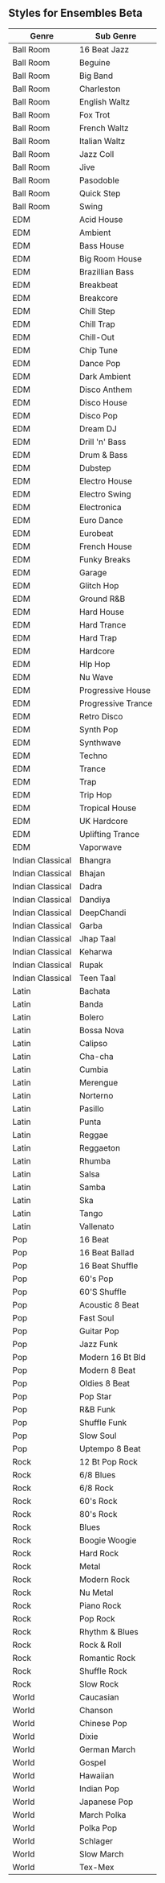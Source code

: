 ## Styles for Ensembles Beta

| Genre            | Sub Genre          |
| ---------------- | ------------------ |
| Ball Room        | 16 Beat Jazz       |
| Ball Room        | Beguine            |
| Ball Room        | Big Band           |
| Ball Room        | Charleston         |
| Ball Room        | English Waltz      |
| Ball Room        | Fox Trot           |
| Ball Room        | French Waltz       |
| Ball Room        | Italian Waltz      |
| Ball Room        | Jazz Coll          |
| Ball Room        | Jive               |
| Ball Room        | Pasodoble          |
| Ball Room        | Quick Step         |
| Ball Room        | Swing              |
| EDM              | Acid House         |
| EDM              | Ambient            |
| EDM              | Bass House         |
| EDM              | Big Room House     |
| EDM              | Brazillian Bass    |
| EDM              | Breakbeat          |
| EDM              | Breakcore          |
| EDM              | Chill Step         |
| EDM              | Chill Trap         |
| EDM              | Chill-Out          |
| EDM              | Chip Tune          |
| EDM              | Dance Pop          |
| EDM              | Dark Ambient       |
| EDM              | Disco Anthem       |
| EDM              | Disco House        |
| EDM              | Disco Pop          |
| EDM              | Dream DJ           |
| EDM              | Drill 'n' Bass     |
| EDM              | Drum & Bass        |
| EDM              | Dubstep            |
| EDM              | Electro House      |
| EDM              | Electro Swing      |
| EDM              | Electronica        |
| EDM              | Euro Dance         |
| EDM              | Eurobeat           |
| EDM              | French House       |
| EDM              | Funky Breaks       |
| EDM              | Garage             |
| EDM              | Glitch Hop         |
| EDM              | Ground R&B         |
| EDM              | Hard House         |
| EDM              | Hard Trance        |
| EDM              | Hard Trap          |
| EDM              | Hardcore           |
| EDM              | HIp Hop            |
| EDM              | Nu Wave            |
| EDM              | Progressive House  |
| EDM              | Progressive Trance |
| EDM              | Retro Disco        |
| EDM              | Synth Pop          |
| EDM              | Synthwave          |
| EDM              | Techno             |
| EDM              | Trance             |
| EDM              | Trap               |
| EDM              | Trip Hop           |
| EDM              | Tropical House     |
| EDM              | UK Hardcore        |
| EDM              | Uplifting Trance   |
| EDM              | Vaporwave          |
| Indian Classical | Bhangra            |
| Indian Classical | Bhajan             |
| Indian Classical | Dadra              |
| Indian Classical | Dandiya            |
| Indian Classical | DeepChandi         |
| Indian Classical | Garba              |
| Indian Classical | Jhap Taal          |
| Indian Classical | Keharwa            |
| Indian Classical | Rupak              |
| Indian Classical | Teen Taal          |
| Latin            | Bachata            |
| Latin            | Banda              |
| Latin            | Bolero             |
| Latin            | Bossa Nova         |
| Latin            | Calipso            |
| Latin            | Cha-cha            |
| Latin            | Cumbia             |
| Latin            | Merengue           |
| Latin            | Norterno           |
| Latin            | Pasillo            |
| Latin            | Punta              |
| Latin            | Reggae             |
| Latin            | Reggaeton          |
| Latin            | Rhumba             |
| Latin            | Salsa              |
| Latin            | Samba              |
| Latin            | Ska                |
| Latin            | Tango              |
| Latin            | Vallenato          |
| Pop              | 16 Beat            |
| Pop              | 16 Beat Ballad     |
| Pop              | 16 Beat Shuffle    |
| Pop              | 60's Pop           |
| Pop              | 60'S Shuffle       |
| Pop              | Acoustic 8 Beat    |
| Pop              | Fast Soul          |
| Pop              | Guitar Pop         |
| Pop              | Jazz Funk          |
| Pop              | Modern 16 Bt Bld   |
| Pop              | Modern 8 Beat      |
| Pop              | Oldies 8 Beat      |
| Pop              | Pop Star           |
| Pop              | R&B Funk           |
| Pop              | Shuffle Funk       |
| Pop              | Slow Soul          |
| Pop              | Uptempo 8 Beat     |
| Rock             | 12 Bt Pop Rock     |
| Rock             | 6/8 Blues          |
| Rock             | 6/8 Rock           |
| Rock             | 60's Rock          |
| Rock             | 80's Rock          |
| Rock             | Blues              |
| Rock             | Boogie Woogie      |
| Rock             | Hard Rock          |
| Rock             | Metal              |
| Rock             | Modern Rock        |
| Rock             | Nu Metal           |
| Rock             | Piano Rock         |
| Rock             | Pop Rock           |
| Rock             | Rhythm & Blues     |
| Rock             | Rock & Roll        |
| Rock             | Romantic Rock      |
| Rock             | Shuffle Rock       |
| Rock             | Slow Rock          |
| World            | Caucasian          |
| World            | Chanson            |
| World            | Chinese Pop        |
| World            | Dixie              |
| World            | German March       |
| World            | Gospel             |
| World            | Hawaiian           |
| World            | Indian Pop         |
| World            | Japanese Pop       |
| World            | March Polka        |
| World            | Polka Pop          |
| World            | Schlager           |
| World            | Slow March         |
| World            | Tex-Mex            |
